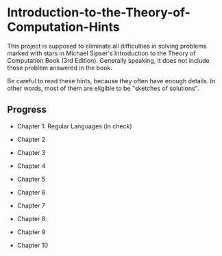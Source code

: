 # Introduction-to-the-Theory-of-Computation-Hints

This project is supposed to eliminate all difficulties in solving problems marked with stars in Michael Sipser's Introduction to the Theory of Computation Book (3rd Edition). Generally speaking, it does not include those problem answered in the book.

Be careful to read these hints, because they often have enough details. In other words, most of them are eligible to be "sketches of solutions".

## Progress

- Chapter 1: Regular Languages (in check)

* Chapter 2

* Chapter 3

* Chapter 4

* Chapter 5

* Chapter 6

* Chapter 7

* Chapter 8

* Chapter 9

* Chapter 10


